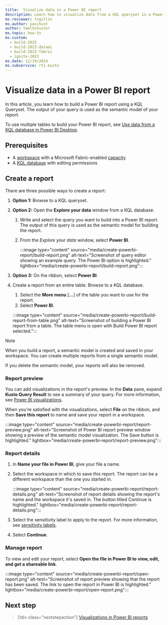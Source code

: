 ```yaml
---
title:  Visualize data in a Power BI report
description: Learn how to visualize data from a KQL queryset in a Power BI report.
ms.reviewer: tzgitlin
ms.author: yaschust
author: YaelSchuster
ms.topic: how-to
ms.custom:
  - build-2023
  - build-2023-dataai
  - build-2023-fabric
  - ignite-2023
ms.date: 11/19/2024
ms.subservice: rti-kusto
---
```


# Visualize data in a Power BI report

In this article, you learn how to build a Power BI report using a KQL Queryset. The output of your query is used as the semantic model of your report.

To use multiple tables to build your Power BI report, see [Use data from a KQL database in Power BI Desktop](power-bi-data-connector.md).

## Prerequisites

* A [workspace](../get-started/create-workspaces.md) with a Microsoft Fabric-enabled [capacity](../enterprise/licenses.md#capacity)
* A [KQL database](create-database.md) with editing permissions

## Create a report

There are three possible ways to create a report:

1. **Option 1:** Browse to a KQL queryset.
1. **Option 2:** Open the **Explore your data** window from a KQL database.
    1. Write and select the query you want to build into a Power BI report. The output of this query is used as the semantic model for building the report.
    1. From the *Explore your data* window, select **Power BI**.

        :::image type="content" source="media/create-powerbi-report/build-report.png" alt-text="Screenshot of query editor showing an example query. The Power BI option is highlighted." lightbox="media/create-powerbi-report/build-report.png":::
1. **Option 3:** On the ribbon, select **Power BI**.
1. Create a report from an entire table. Browse to a KQL database.
    1. Select the **More menu** [**...**] of the table you want to use for the report.
    2. Select **Power BI**.

    :::image type="content" source="media/create-powerbi-report/build-report-from-table.png" alt-text="Screenshot of building a Power BI report from a table. The table menu is open with Build Power BI report selected.":::

>[!NOTE]
> When you build a report, a semantic model is created and saved in your workspace. You can create multiple reports from a single semantic model.
>
> If you delete the semantic model, your reports will also be removed.

### Report preview

You can add visualizations in the report's preview. In the **Data** pane, expand **Kusto Query Result** to see a summary of your query. For more information, see [Power BI visualizations](/power-bi/visuals/power-bi-report-visualizations).

When you're satisfied with the visualizations, select **File** on the ribbon, and then **Save this report** to name and save your report in a workspace.

:::image type="content" source="media/create-powerbi-report/report-preview.png" alt-text="Screenshot of Power BI report preview window showing a preview of the semantic model visualization. The Save button is highlighted." lightbox="media/create-powerbi-report/report-preview.png":::

### Report details

1. In **Name your file in Power BI**, give your file a name.
1. Select the workspace in which to save this report. The report can be a different workspace than the one you started in.

    :::image type="content" source="media/create-powerbi-report/report-details.png" alt-text="Screenshot of report details showing the report's name and the workspace it's saved in. The button titled Continue is highlighted." lightbox="media/create-powerbi-report/report-details.png":::

1. Select the sensitivity label to apply to the report. For more information, see [sensitivity labels](/power-bi/enterprise/service-security-apply-data-sensitivity-labels).
1. Select **Continue**.

### Manage report

To view and edit your report, select **Open the file in Power BI to view, edit, and get a shareable link**.

:::image type="content" source="media/create-powerbi-report/open-report.png" alt-text="Screenshot of report preview showing that the report has been saved. The link to open the report in Power BI is highlighted." lightbox="media/create-powerbi-report/open-report.png":::

## Next step

> [!div class="nextstepaction"]
> [Visualizations in Power BI reports](/power-bi/visuals/power-bi-report-visualizations)
